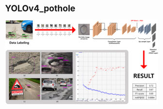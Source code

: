 # YOLOv4_pothole
<img src="https://github.com/jihun0203/YOLOv4_pothole/blob/main/index.png?raw=true" width="1000px">

